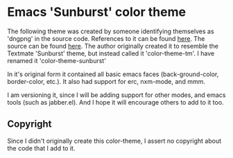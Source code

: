 # Emacs 'Sunburst' color theme #

The following theme was created by someone identifying themselves as 'dngpng'
in the source code.  References to it can be found [here](http://pdeng.wordpress.com/2008/11/02/my-emacs-color-theme/).
The source can be found [here](http://p3n9.kilu.de/color-theme-sunburst.el).
The author originally created it to resemble the Textmate 'Sunburst' theme, but
instead called it 'color-theme-tm'.  I have renamed it 'color-theme-sunburst'

In it's original form it contained all basic emacs faces (back-ground-color,
 border-color, etc.).  It also had support for erc, nxm-mode, and mmm.

I am versioning it, since I will be adding support for other modes, and emacs tools
(such as jabber.el).  And I hope it will encourage others to add to it too.

## Copyright ##

Since I didn't originally create this color-theme, I assert no copyright about the code
that I add to it.
